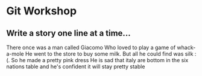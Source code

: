 # Git Workshop
## Write a story one line at a time...
There once was a man called Giacomo
Who loved to play a game of whack-a-mole
He went to the store to buy some milk.
But all he could find was silk :(.
So he made a pretty pink dress
He is sad that italy are bottom in the six nations table
and he's confident it will stay pretty stable
